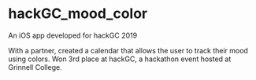 # hackGC_mood_color
An iOS app developed for hackGC 2019 

With a partner, created a calendar that allows the user to track their mood using colors.
Won 3rd place at hackGC, a hackathon event hosted at Grinnell College.

